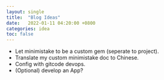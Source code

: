 ```yaml
---
layout: single
title:  "Blog Ideas"
date:   2022-01-11 04:20:00 +0800
categories: idea
toc: false
---
```


- Let  minimistake to be a custom gem (seperate to project).
- Translate my custom minimistake doc to Chinese.
- Config with gitcode devops.
- (Optional) develop an App?
